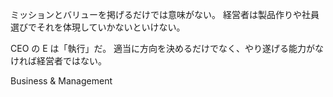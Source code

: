 ミッションとバリューを掲げるだけでは意味がない。
経営者は製品作りや社員選びでそれを体現していかないといけない。

CEO の E は「執行」だ。
適当に方向を決めるだけでなく、やり遂げる能力がなければ経営者ではない。

Business & Management
